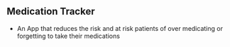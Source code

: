 ## Medication Tracker
- An App that reduces the risk and at risk patients of over medicating or forgetting to take their medications